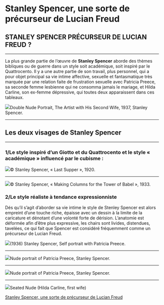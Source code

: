 # Stanley Spencer, une sorte de précurseur de Lucian Freud
## **STANLEY SPENCER PRÉCURSEUR DE LUCIAN FREUD ?**

---

La plus grande partie de l’œuvre de **Stanley Spencer** aborde des thèmes bibliques ou de guerre dans un style soit académique, soit inspiré par le Quattrocento. Il y a une autre partie de son travail, plus personnel, qui a pour objet principal sa vie intime affective, sexuelle et fantasmatique très marquée par une relation faite de frustration sexuelle avec Patricia Preece, sa seconde femme lesbienne qui ne consomma jamais le mariage, et Hilda Carline, son ex-femme dépressive, qui toutes deux apparaissent dans ces tableaux.

![](Stanley%20Spencer,%20une%20sorte%20de%20pre%CC%81curseur%20de%20Lucian%20Freud/stanley-spencer-lucian-freud.jpg)Double Nude Portrait, The Artist with His Second Wife, 1937, Stanley Spencer.

---

## Les deux visages de Stanley Spencer

---

### 1/Le style inspiré d’un Giotto et du Quattrocento et le style « académique » influencé par le cubisme :

![](Stanley%20Spencer,%20une%20sorte%20de%20pre%CC%81curseur%20de%20Lucian%20Freud/Comp-2BStanley-2BSpencer-2BLast-2BSupper-2B1920.jpg)© Stanley Spencer, « Last Supper », 1920.

---

![](Stanley%20Spencer,%20une%20sorte%20de%20pre%CC%81curseur%20de%20Lucian%20Freud/stanley-spencer-lucian-freud-6.jpg)© Stanley Spencer, « Making Columns for the Tower of Babel », 1933.

### 2/Le style réaliste à tendance expressionniste

Dés qu’il s’agit d’aborder sa vie intime le style de Stenley Spencer est alors empreint d’une touche riche, épaisse avec un dessin à la limite de la caricature et dénotant d’une volonté forte de dérision. L’anatomie est déformée afin d’être plus expressive, les chairs sont livides, distendues, tavelées, ce qui fait que Spencer est considéré fréquemment comme un précurseur de Lucian Freud.

![](Stanley%20Spencer,%20une%20sorte%20de%20pre%CC%81curseur%20de%20Lucian%20Freud/stanley-spencer-lucian-freud-5.jpg)(1936) Stanley Spencer, Self portrait with Patricia Preece.

---

![](Stanley%20Spencer,%20une%20sorte%20de%20pre%CC%81curseur%20de%20Lucian%20Freud/stanley-spencer-lucian-freud-4.jpg)Nude portrait of Patricia Preece, Stanley Spencer.

---

![](Stanley%20Spencer,%20une%20sorte%20de%20pre%CC%81curseur%20de%20Lucian%20Freud/stanley-spencer-lucian-freud-3.jpg)Nude portrait of Patricia Preece, Stanley Spencer.

---

![](Stanley%20Spencer,%20une%20sorte%20de%20pre%CC%81curseur%20de%20Lucian%20Freud/stanley-spencer-lucian-freud-2.jpg)Seated Nude (Hilda Carline, first wife)

[Stanley Spencer, une sorte de précurseur de Lucian Freud](https://www.artefields.net/stanley-spencer-et-lucian-freud/)